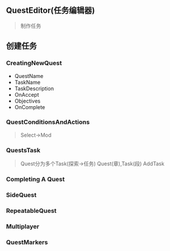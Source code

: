 ## QuestEditor(任务编辑器)
> 制作任务

## 创建任务

### CreatingNewQuest
- QuestName
- TaskName
- TaskDescription
- OnAccept
- Objectives
- OnComplete

### QuestConditionsAndActions
> Select->Mod

### QuestsTask
> Quest分为多个Task(探索->任务)
> Quest(章),Task(段)
> AddTask

### Completing A Quest
### SideQuest
### RepeatableQuest
### Multiplayer
### QuestMarkers

